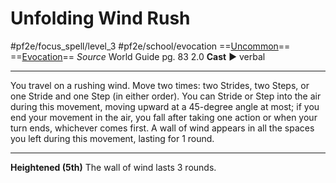 # Unfolding Wind Rush
#pf2e/focus_spell/level_3 #pf2e/school/evocation 
==[Uncommon](rules/traits/uncommon.md)== ==[Evocation](rules/traits/evocation.md)==
*Source* World Guide pg. 83 2.0
**Cast** ► verbal

---
You travel on a rushing wind. Move two times: two Strides, two Steps, or one Stride and one Step (in either order). You can Stride or Step into the air during this movement, moving upward at a 45-degree angle at most; if you end your movement in the air, you fall after taking one action or when your turn ends, whichever comes first. A wall of wind appears in all the spaces you left during this movement, lasting for 1 round.

<hr>

**Heightened (5th)** The wall of wind lasts 3 rounds.
